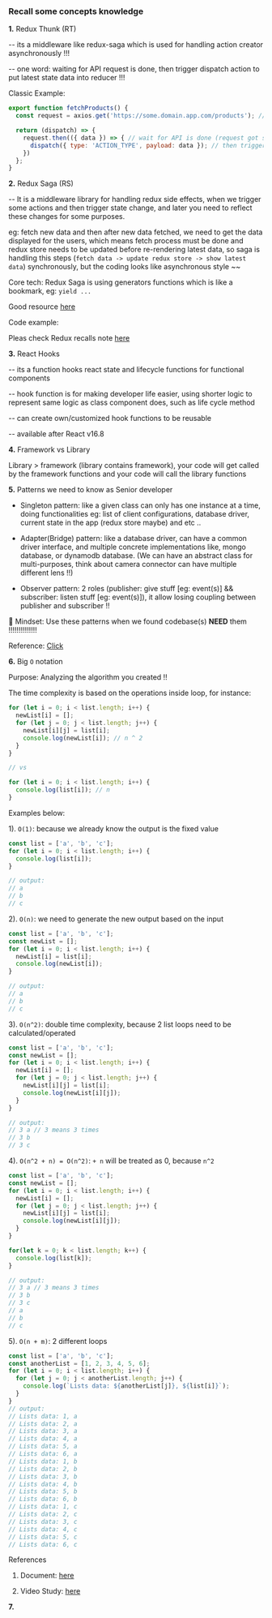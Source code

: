### Recall some concepts knowledge

<strong>1.</strong> Redux Thunk (RT)

-- its a middleware like redux-saga which is used for handling action creator asynchronously !!!

-- one word: waiting for API request is done, then trigger dispatch action to put latest state data into reducer !!!

Classic Example:

```js
export function fetchProducts() {
  const request = axios.get('https://some.domain.app.com/products'); // API call

  return (dispatch) => {
    request.then(({ data }) => { // wait for API is done (request got some data) !!!
      dispatch({ type: 'ACTION_TYPE', payload: data }); // then trigger the dispatch action !!!
    })
  };
}
```


<strong>2.</strong> Redux Saga (RS)

-- It is a middleware library for handling redux side effects, when we trigger some actions and then trigger state change, and later you need to reflect these changes for some purposes.

eg: fetch new data and then after new data fetched, we need to get the data displayed for the users, which means fetch process must be done and redux store needs to be updated before re-rendering latest data, so saga is handling this steps (`fetch data -> update redux store -> show latest data`) synchronously, but the coding looks like asynchronous style ~~

Core tech: Redux Saga is using generators functions which is like a bookmark, eg: `yield ...`

Good resource <a href="https://flaviocopes.com/redux-saga/#:~:text=Redux%20Saga%20is%20a%20library,derives%20from%20this%20state%20change" target="_blank">here</a>

Code example:

Pleas check Redux recalls note <a href="https://dm-tipify.netlify.app/redux-tips.html" target="_blank">here</a>



<strong>3.</strong> React Hooks

-- its a function hooks react state and lifecycle functions for functional components

-- hook function is for making developer life easier, using shorter logic to represent same logic as class component does, such as life cycle method

-- can create own/customized hook functions to be reusable

-- available after React v16.8


<strong>4.</strong> Framework vs Library
 
Library > framework (library contains framework), your code will get called by the framework functions and your code will call the library functions


<strong>5.</strong> Patterns we need to know as Senior developer

* Singleton pattern: like a given class can only has one instance at a time, doing functionalities eg: list of client configurations, database driver, current state in the app (redux store maybe) and etc ..

* Adapter(Bridge) pattern: like a database driver, can have a common driver interface, and multiple concrete implementations like, mongo database, or dynamodb database. (We can have an abstract class for multi-purposes, think about camera connector can have multiple different lens !!)

* Observer pattern: 2 roles (publisher: give stuff [eg: event(s)] && subscriber: listen stuff [eg: event(s)]), it allow losing coupling between publisher and subscriber !!


🎏 Mindset: Use these patterns when we found codebase(s) <b>NEED</b> them !!!!!!!!!!!!!!

Reference: <a href="https://www.youtube.com/watch?v=FLmBqI3IKMA" target="_blank">Click</a>


<strong>6.</strong> Big `O` notation

Purpose: Analyzing the algorithm you created !!

The time complexity is based on the operations inside loop, for instance:

```js
for (let i = 0; i < list.length; i++) {
  newList[i] = [];
  for (let j = 0; j < list.length; j++) {
    newList[i][j] = list[i];
    console.log(newList[i]); // n ^ 2
  }
}

// vs

for (let i = 0; i < list.length; i++) {
  console.log(list[i]); // n
}
```


Examples below:

1). `O(1)`: because we already know the output is the fixed value

```js
const list = ['a', 'b', 'c'];
for (let i = 0; i < list.length; i++) {
  console.log(list[i]);
}

// output:
// a
// b
// c
```

2). `O(n)`: we need to generate the new output based on the input

```js
const list = ['a', 'b', 'c'];
const newList = [];
for (let i = 0; i < list.length; i++) {
  newList[i] = list[i];
  console.log(newList[i]);
}

// output:
// a
// b
// c
```

3). `O(n^2)`: double time complexity, because 2 list loops need to be calculated/operated

```js
const list = ['a', 'b', 'c'];
const newList = [];
for (let i = 0; i < list.length; i++) {
  newList[i] = [];
  for (let j = 0; j < list.length; j++) {
    newList[i][j] = list[i];
    console.log(newList[i][j]);
  }
}

// output:
// 3 a // 3 means 3 times
// 3 b
// 3 c
```

4). `O(n^2 + n) = O(n^2)`: `+ n` will be treated as 0, because `n^2`

```js
const list = ['a', 'b', 'c'];
const newList = [];
for (let i = 0; i < list.length; i++) {
  newList[i] = [];
  for (let j = 0; j < list.length; j++) {
    newList[i][j] = list[i];
    console.log(newList[i][j]);
  }
}

for(let k = 0; k < list.length; k++) {
  console.log(list[k]);
}

// output:
// 3 a // 3 means 3 times
// 3 b
// 3 c
// a
// b
// c
```

5). `O(n + m)`: 2 different loops

```js
const list = ['a', 'b', 'c'];
const anotherList = [1, 2, 3, 4, 5, 6];
for (let i = 0; i < list.length; i++) {
  for (let j = 0; j < anotherList.length; j++) {
    console.log(`Lists data: ${anotherList[j]}, ${list[i]}`);
  }
}
// output:
// Lists data: 1, a
// Lists data: 2, a
// Lists data: 3, a
// Lists data: 4, a
// Lists data: 5, a
// Lists data: 6, a
// Lists data: 1, b
// Lists data: 2, b
// Lists data: 3, b
// Lists data: 4, b
// Lists data: 5, b
// Lists data: 6, b
// Lists data: 1, c
// Lists data: 2, c
// Lists data: 3, c
// Lists data: 4, c
// Lists data: 5, c
// Lists data: 6, c
```

References

1. Document: <a href="https://web.stanford.edu/class/archive/cs/cs106b/cs106b.1176/handouts/midterm/5-BigO.pdf" target="_blank">here</a>

2. Video Study: <a href="https://www.youtube.com/watch?v=itn09C2ZB9Y" target="_blank">here</a>


<strong>7.</strong>
